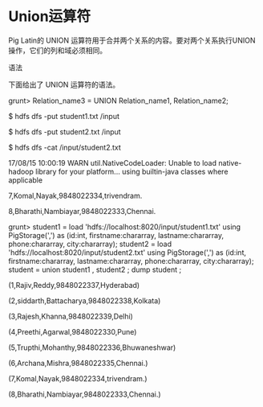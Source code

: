 # Union运算符

Pig Latin的 UNION 运算符用于合并两个关系的内容。要对两个关系执行UNION操作，它们的列和域必须相同。

语法

下面给出了 UNION 运算符的语法。

grunt&gt; Relation\_name3 = UNION Relation\_name1, Relation\_name2;

$ hdfs dfs -put student1.txt /input

$ hdfs dfs -put student2.txt /input

$ hdfs dfs -cat /input/student2.txt

17/08/15 10:00:19 WARN util.NativeCodeLoader: Unable to load native-hadoop library for your platform... using builtin-java classes where applicable

7,Komal,Nayak,9848022334,trivendram.

8,Bharathi,Nambiayar,9848022333,Chennai.

grunt&gt;   student1 = load 'hdfs://localhost:8020/input/student1.txt' using PigStorage\(','\) as \(id:int, firstname:chararray, lastname:chararray, phone:chararray, city:chararray\);  student2 = load 'hdfs://localhost:8020/input/student2.txt' using PigStorage\(','\) as \(id:int, firstname:chararray, lastname:chararray, phone:chararray, city:chararray\); student = union student1 , student2 ; dump student ;

\(1,Rajiv,Reddy,9848022337,Hyderabad\)

\(2,siddarth,Battacharya,9848022338,Kolkata\)

\(3,Rajesh,Khanna,9848022339,Delhi\)

\(4,Preethi,Agarwal,9848022330,Pune\)

\(5,Trupthi,Mohanthy,9848022336,Bhuwaneshwar\)

\(6,Archana,Mishra,9848022335,Chennai.\)

\(7,Komal,Nayak,9848022334,trivendram.\)

\(8,Bharathi,Nambiayar,9848022333,Chennai.\)

